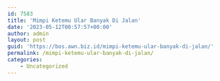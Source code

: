 ```yaml
---
id: 7583
title: 'Mimpi Ketemu Ular Banyak Di Jalan'
date: '2023-05-12T00:57:57+00:00'
author: admin
layout: post
guid: 'https://bos.awn.biz.id/mimpi-ketemu-ular-banyak-di-jalan/'
permalink: /mimpi-ketemu-ular-banyak-di-jalan/
categories:
    - Uncategorized
---
```


